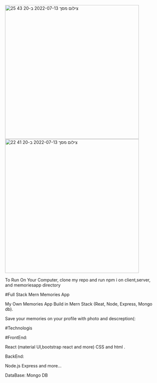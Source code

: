 
<img width="440" alt="צילום מסך 2022-07-13 ב-20 43 25" src="https://user-images.githubusercontent.com/96342824/184144063-4a79d792-456a-4ba3-bcd0-c7d2ae2acff7.png">

<img width="440" alt="צילום מסך 2022-07-13 ב-20 41 22" src="https://user-images.githubusercontent.com/96342824/184144360-01eae483-057d-4333-88e1-98889ed768c7.png">




To Run On Your Computer, clone my repo and run  npm i on client,server, and memoriesapp directory



#Full Stack Mern Memories App 

My Own Memories App Build in Mern Stack (Reat, Node, Express, Mongo db).

Save your memories on your profile with photo and descreption(:

#Technologis 

#FrontEnd:

React (material UI,bootstrap react and more)
CSS and html .

BackEnd:

Node.js 
Express 
and more...

DataBase:
Mongo DB

